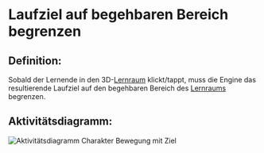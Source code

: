 # Laufziel auf begehbaren Bereich begrenzen


## Definition:

Sobald der Lernende in den 3D-[Lernraum](Lernraum-GE.md) klickt/tappt, muss die Engine das resultierende Laufziel auf den begehbaren Bereich des [Lernraums](Lernraum-GE.md) begrenzen.

## Aktivitätsdiagramm:

![Aktivitätsdiagramm Charakter Bewegung mit Ziel](imageClipCharacterMovementTarget.jpg)
